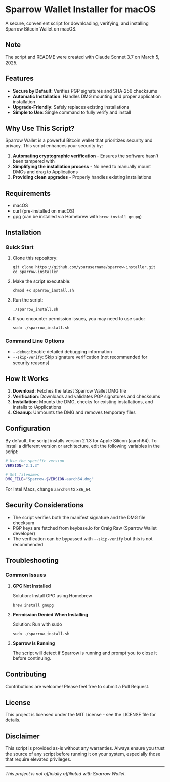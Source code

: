# Sparrow Wallet Installer for macOS

A secure, convenient script for downloading, verifying, and installing Sparrow Bitcoin Wallet on macOS. 


## Note
The script and README were created with Claude Sonnet 3.7 on March 5, 2025.

## Features

- **Secure by Default**: Verifies PGP signatures and SHA-256 checksums
- **Automatic Installation**: Handles DMG mounting and proper application installation
- **Upgrade-Friendly**: Safely replaces existing installations
- **Simple to Use**: Single command to fully verify and install

## Why Use This Script?

Sparrow Wallet is a powerful Bitcoin wallet that prioritizes security and privacy. This script enhances your security by:

1. **Automating cryptographic verification** - Ensures the software hasn't been tampered with
2. **Simplifying the installation process** - No need to manually mount DMGs and drag to Applications
3. **Providing clean upgrades** - Properly handles existing installations

## Requirements

- macOS
- curl (pre-installed on macOS)
- gpg (can be installed via Homebrew with `brew install gnupg`)

## Installation

### Quick Start

1. Clone this repository:
   ```
   git clone https://github.com/yourusername/sparrow-installer.git
   cd sparrow-installer
   ```

2. Make the script executable:
   ```
   chmod +x sparrow_install.sh
   ```

3. Run the script:
   ```
   ./sparrow_install.sh
   ```

4. If you encounter permission issues, you may need to use sudo:
   ```
   sudo ./sparrow_install.sh
   ```

### Command Line Options

- `--debug`: Enable detailed debugging information
- `--skip-verify`: Skip signature verification (not recommended for security reasons)

## How It Works

1. **Download**: Fetches the latest Sparrow Wallet DMG file
2. **Verification**: Downloads and validates PGP signatures and checksums
3. **Installation**: Mounts the DMG, checks for existing installations, and installs to /Applications
4. **Cleanup**: Unmounts the DMG and removes temporary files

## Configuration

By default, the script installs version 2.1.3 for Apple Silicon (aarch64). To install a different version or architecture, edit the following variables in the script:

```bash
# Use the specific version
VERSION="2.1.3"

# Set filenames
DMG_FILE="Sparrow-$VERSION-aarch64.dmg"
```

For Intel Macs, change `aarch64` to `x86_64`.

## Security Considerations

- The script verifies both the manifest signature and the DMG file checksum
- PGP keys are fetched from keybase.io for Craig Raw (Sparrow Wallet developer)
- The verification can be bypassed with `--skip-verify` but this is not recommended

## Troubleshooting

### Common Issues

1. **GPG Not Installed**
   
   Solution: Install GPG using Homebrew
   ```
   brew install gnupg
   ```

2. **Permission Denied When Installing**
   
   Solution: Run with sudo
   ```
   sudo ./sparrow_install.sh
   ```

3. **Sparrow Is Running**
   
   The script will detect if Sparrow is running and prompt you to close it before continuing.

## Contributing

Contributions are welcome! Please feel free to submit a Pull Request.

## License

This project is licensed under the MIT License - see the LICENSE file for details.

## Disclaimer

This script is provided as-is without any warranties. Always ensure you trust the source of any script before running it on your system, especially those that require elevated privileges.

---

*This project is not officially affiliated with Sparrow Wallet.*